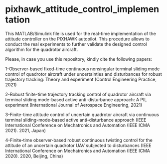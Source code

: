 # pixhawk_attitude_control_implementation
This MATLAB/Simulink file is used for the real-time implementation of the attitude controller on the PIXHAWK autopilot. 
This procedure allows to conduct the real experiments to further validate the designed control algorithm for the quadrotor aircraft.

Please, in case you use this repository, kindly cite the following papers:

1-Observer-based fixed-time continuous nonsingular terminal sliding mode control of quadrotor aircraft under uncertainties and disturbances for robust trajectory tracking: Theory and experiment (Control Engineering Practice, 2021)

2-Robust finite-time trajectory tracking control of quadrotor aircraft via terminal sliding mode-based active anti-disturbance approach: A PIL experiment (International Journal of Aerospace Engineering, 2021)

3-Finite-time attitude control of uncertain quadrotor aircraft via continuous terminal sliding-mode-based active anti-disturbance approach (IEEE International Conference on Mechatronics and Automation (IEEE ICMA 2021). 2021, Japan)

4-Finite-time observer-based robust continuous twisting control for the attitude of an uncertain quadrotor UAV subjected to disturbances (IEEE International Conference on Mechatronics and Automation (IEEE ICMA 2020). 2020, Beijing, China)
